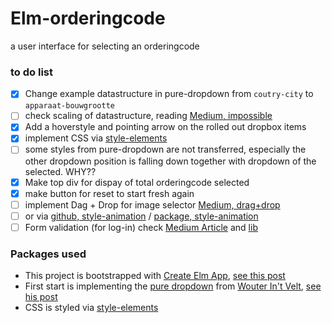 # Elm-orderingcode
a user interface for selecting an orderingcode



### to do list

- [x] Change example datastructure in pure-dropdown from `coutry-city` to `apparaat-bouwgrootte`
- [ ] check scaling of datastructure, reading [Medium, impossible](https://medium.com/elm-shorts/how-to-make-impossible-states-impossible-c12a07e907b5#.ptxsqbzbu)
- [x] Add a hoverstyle and pointing arrow on the rolled out dropbox items
- [x] implement CSS via [style-elements](http://package.elm-lang.org/packages/mdgriffith/style-elements/latest)
- [ ] some styles from pure-dropdown are not transferred, especially the other dropdown position is falling down together with dropdown of the selected. WHY??
- [x] Make top div for dispay of total orderingcode selected
- [x] make button for reset to start fresh again
- [ ] implement Dag + Drop for image selector [Medium, drag+drop](https://medium.com/elm-shorts/html5-drag-and-drop-in-elm-88d149d3558f#.qan5mz7nk)
- [ ] or via [github, style-animation](https://github.com/mdgriffith/elm-style-animation) / [package, style-animation](http://package.elm-lang.org/packages/mdgriffith/elm-style-animation/latest)
- [ ] Form validation (for log-in) check [Medium Article](https://becoming-functional.com/a-form-validation-library-for-elm-82ef8c7c39d9#.wjdatd443) and [lib](http://package.elm-lang.org/packages/billperegoy/elm-form-validations/latest/Forms)

### Packages used

- This project is bootstrapped with [Create Elm App](https://github.com/halfzebra/create-elm-app), [see this post](https://medium.com/@eduardkyvenko/how-to-create-elm-app-cf052629a11a#.72069tlne)
- First start is implementing the [pure dropdown](https://github.com/wintvelt/elm-dropdown) from [Wouter In't Velt](https://github.com/wintvelt/), [see his post](https://medium.com/elm-shorts/a-reusable-dropdown-in-elm-part-1-d7ac2d106f13#.eaexp5ak7)
- CSS is styled via [style-elements](http://package.elm-lang.org/packages/mdgriffith/style-elements/latest)
